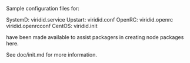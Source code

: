 Sample configuration files for:

SystemD: viridid.service
Upstart: viridid.conf
OpenRC:  viridid.openrc
         viridid.openrcconf
CentOS:  viridid.init

have been made available to assist packagers in creating node packages here.

See doc/init.md for more information.
